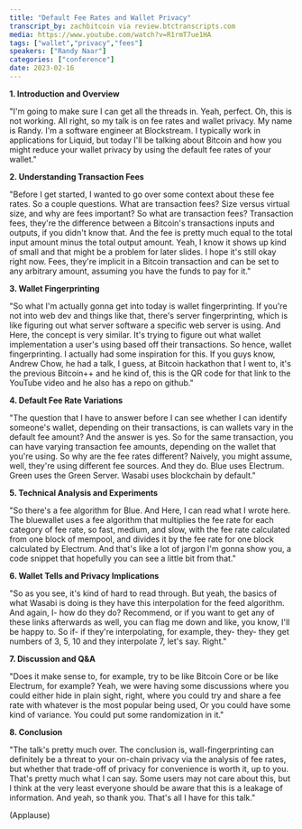 ```yaml
---
title: "Default Fee Rates and Wallet Privacy"
transcript_by: zachbitcoin via review.btctranscripts.com
media: https://www.youtube.com/watch?v=R1rmT7ue1HA
tags: ["wallet","privacy","fees"]
speakers: ["Randy Naar"]
categories: ["conference"]
date: 2023-02-16
---
```


**1. Introduction and Overview**

"I'm going to make sure I can get all the threads in. Yeah, perfect. Oh, this is not working. All right, so my talk is on fee rates and wallet privacy. My name is Randy. I'm a software engineer at Blockstream. I typically work in applications for Liquid, but today I'll be talking about Bitcoin and how you might reduce your wallet privacy by using the default fee rates of your wallet."

**2. Understanding Transaction Fees**

"Before I get started, I wanted to go over some context about these fee rates. So a couple questions. What are transaction fees? Size versus virtual size, and why are fees important? So what are transaction fees? Transaction fees, they're the difference between a Bitcoin's transactions inputs and outputs, if you didn't know that. And the fee is pretty much equal to the total input amount minus the total output amount. Yeah, I know it shows up kind of small and that might be a problem for later slides. I hope it's still okay right now. Fees, they're implicit in a Bitcoin transaction and can be set to any arbitrary amount, assuming you have the funds to pay for it."

**3. Wallet Fingerprinting**

"So what I'm actually gonna get into today is wallet fingerprinting. If you're not into web dev and things like that, there's server fingerprinting, which is like figuring out what server software a specific web server is using. And Here, the concept is very similar. It's trying to figure out what wallet implementation a user's using based off their transactions. So hence, wallet fingerprinting. I actually had some inspiration for this. If you guys know, Andrew Chow, he had a talk, I guess, at Bitcoin hackathon that I went to, it's the previous Bitcoin++ and he kind of, this is the QR code for that link to the YouTube video and he also has a repo on github."

**4. Default Fee Rate Variations**

"The question that I have to answer before I can see whether I can identify someone's wallet, depending on their transactions, is can wallets vary in the default fee amount? And the answer is yes. So for the same transaction, you can have varying transaction fee amounts, depending on the wallet that you're using. So why are the fee rates different? Naively, you might assume, well, they're using different fee sources. And they do. Blue uses Electrum. Green uses the Green Server. Wasabi uses blockchain by default."

**5. Technical Analysis and Experiments**

"So there's a fee algorithm for Blue. And Here, I can read what I wrote here. The bluewallet uses a fee algorithm that multiplies the fee rate for each category of fee rate, so fast, medium, and slow, with the fee rate calculated from one block of mempool, and divides it by the fee rate for one block calculated by Electrum. And that's like a lot of jargon I'm gonna show you, a code snippet that hopefully you can see a little bit from that."

**6. Wallet Tells and Privacy Implications**

"So as you see, it's kind of hard to read through. But yeah, the basics of what Wasabi is doing is they have this interpolation for the feed algorithm. And again, I- how do they do? Recommend, or if you want to get any of these links afterwards as well, you can flag me down and like, you know, I'll be happy to. So if- if they're interpolating, for example, they- they- they get numbers of 3, 5, 10 and they interpolate 7, let's say. Right."

**7. Discussion and Q&A**

"Does it make sense to, for example, try to be like Bitcoin Core or be like Electrum, for example? Yeah, we were having some discussions where you could either hide in plain sight, right, where you could try and share a fee rate with whatever is the most popular being used, Or you could have some kind of variance. You could put some randomization in it."

**8. Conclusion**

"The talk's pretty much over. The conclusion is, wall-fingerprinting can definitely be a threat to your on-chain privacy via the analysis of fee rates, but whether that trade-off of privacy for convenience is worth it, up to you. That's pretty much what I can say. Some users may not care about this, but I think at the very least everyone should be aware that this is a leakage of information. And yeah, so thank you. That's all I have for this talk."

(Applause)


